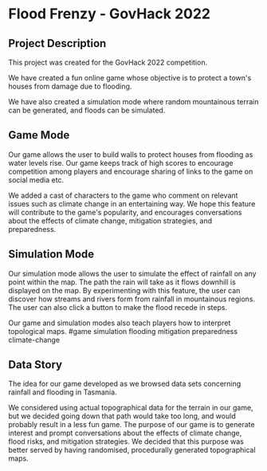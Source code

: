 # Flood Frenzy - GovHack 2022

## Project Description

This project was created for the GovHack 2022 competition.

We have created a fun online game whose objective is to protect a town's houses from damage due to flooding.

We have also created a simulation mode where random mountainous terrain can be generated, and floods can be simulated.


## Game Mode

Our game allows the user to build walls to protect houses from flooding as water levels rise. Our game keeps track of high scores to encourage competition among players and encourage sharing of links to the game on social media etc.

We added a cast of characters to the game who comment on relevant issues such as climate change in an entertaining way. We hope this feature will contribute to the game's popularity, and encourages conversations about the effects of climate change, mitigation strategies, and preparedness.


## Simulation Mode

Our simulation mode allows the user to simulate the effect of rainfall on any point within the map. The path the rain will take as it flows downhill is displayed on the map. By experimenting with this feature, the user can discover how streams and rivers form from rainfall in mountainous regions. The user can also click a button to make the flood recede in steps.

Our game and simulation modes also teach players how to interpret topological maps.
#game simulation flooding mitigation preparedness climate-change


## Data Story

The idea for our game developed as we browsed data sets concerning rainfall and flooding in Tasmania.

We considered using actual topographical data for the terrain in our game, but we decided going down that path would take too long, and would probably result in a less fun game. The purpose of our game is to generate interest and prompt conversations about the effects of climate change, flood risks, and mitigation strategies. We decided that this purpose was better served by having randomised, procedurally generated topographical maps.

